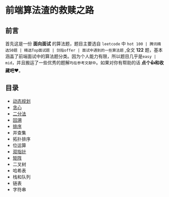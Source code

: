 # 前端算法渣的救赎之路

## 前言

首先这是一份 **面向面试** 的算法题，题目主要选自 `leetcode` 中 `hot 100 | 腾讯精选50题 | 精选Top面试题 | 剑指offer | 面试中遇到的一些算法题` ,全文 **122** 题，基本涵盖了前端面试中的算法题分类。因为个人能力有限，所以题目几乎是`easy | mid`，并且搬运了一些优秀的题解`均在参考文献中`。如果对你有帮助的话 **点个👍和收藏吧❤️**。

## 目录

*   [动态规划](https://github.com/i-want-offer/FE-Interview-questions/blob/master/%E7%AE%97%E6%B3%95/%E5%8A%A8%E6%80%81%E8%A7%84%E5%88%92.md)
*   [贪心](https://github.com/i-want-offer/FE-Interview-questions/blob/master/%E7%AE%97%E6%B3%95/%E8%B4%AA%E5%BF%83%E7%AE%97%E6%B3%95.md)
*   [二分法](https://github.com/i-want-offer/FE-Interview-questions/blob/master/%E7%AE%97%E6%B3%95/%E4%BA%8C%E5%88%86%E6%B3%95.md)
*   [回溯](https://github.com/i-want-offer/FE-Interview-questions/blob/master/%E7%AE%97%E6%B3%95/%E5%9B%9E%E6%BA%AF%E7%AE%97%E6%B3%95.md)
*   [排序](https://github.com/i-want-offer/FE-Interview-questions/blob/master/%E7%AE%97%E6%B3%95/%E6%8E%92%E5%BA%8F%E7%AE%97%E6%B3%95.md)
*   并查集
*   拓扑排序
*   位运算
*   [双指针](https://github.com/i-want-offer/FE-Interview-questions/blob/master/%E7%AE%97%E6%B3%95/%E4%BA%8C%E5%88%86%E6%B3%95.md)
*   [矩阵](https://github.com/i-want-offer/FE-Interview-questions/blob/master/%E7%AE%97%E6%B3%95/%E7%9F%A9%E9%98%B5.md)
*   二叉树
*   哈希表
*   栈和队列
*   链表
*   字符串